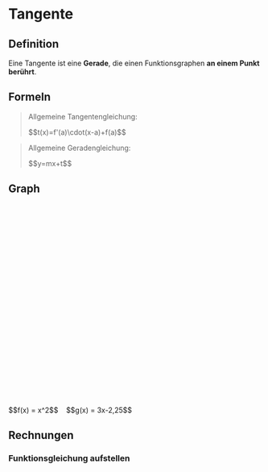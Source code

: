 <script src="https://polyfill.io/v3/polyfill.min.js?features=es6"></script>
<script id="MathJax-script" async src="https://cdn.jsdelivr.net/npm/mathjax@3/es5/tex-mml-chtml.js"></script>
<script type="text/javascript" src="https://jsxgraph.uni-bayreuth.de/distrib/jsxgraphcore.js"></script>
<link rel="stylesheet" type="text/css" href="https://jsxgraph.uni-bayreuth.de/distrib/jsxgraph.css" />
<link rel="stylesheet" type="text/css" href="../../main.css" /><!-- ← relative path to custom css -->

# Tangente

## Definition
Eine Tangente ist eine **Gerade**, die einen Funktionsgraphen **an einem Punkt berührt**.

## Formeln

> Allgemeine Tangentengleichung:
> <div class="math">$$t(x)=f'(a)\cdot(x-a)+f(a)$$</div>

> Allgemeine Geradengleichung:
> <div class="math">$$y=mx+t$$</div>

## Graph
<div id="jxgbox" class="jxgbox" style="max-width:100%; max-height:50%; height:400px; width:400px"></div>
<span class="math">$$f(x) = x^2$$</span>&nbsp;&nbsp;&nbsp;&nbsp;<span class="math">$$g(x) = 3x-2,25$$</span>

## Rechnungen
### Funktionsgleichung aufstellen


<script type="text/javascript">
JXG.Options.text.useMathJax = true;

var board = JXG.JSXGraph.initBoard('jxgbox', {boundingbox: [-3, 6, 2, -1], keepAspectRatio:true, registerEvents:false, axis:true, grid:false, showCopyright:false, showNavigation:false});
board.create('functiongraph', function(x) {
    return Math.pow(x, 2);
}, {strokeColor:'green'});
board.create('functiongraph', function(x) {
    return 3*x - 2.25;
}, {strokeColor:'red', strokeWidth:2});
board.create('point', [1.5, 2.25], {size:4});
</script>